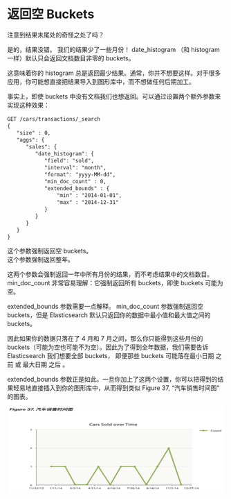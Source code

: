 # 返回空 Buckets  
注意到结果末尾处的奇怪之处了吗？

是的，结果没错。 我们的结果少了一些月份！ date_histogram （和 histogram 一样）默认只会返回文档数目非零的 buckets。

这意味着你的 histogram 总是返回最少结果。通常，你并不想要这样。对于很多应用，你可能想直接把结果导入到图形库中，而不想做任何后期加工。

事实上，即使 buckets 中没有文档我们也想返回。可以通过设置两个额外参数来实现这种效果：    
```
GET /cars/transactions/_search
{
   "size" : 0,
   "aggs": {
      "sales": {
         "date_histogram": {
            "field": "sold",
            "interval": "month",
            "format": "yyyy-MM-dd",
            "min_doc_count" : 0, 
            "extended_bounds" : { 
                "min" : "2014-01-01",
                "max" : "2014-12-31"
            }
         }
      }
   }
}
```  
	
这个参数强制返回空 buckets。    
这个参数强制返回整年。    

这两个参数会强制返回一年中所有月份的结果，而不考虑结果中的文档数目。 min_doc_count 非常容易理解：它强制返回所有 buckets，即使 buckets 可能为空。

extended_bounds 参数需要一点解释。 min_doc_count 参数强制返回空 buckets，但是 Elasticsearch 默认只返回你的数据中最小值和最大值之间的 buckets。

因此如果你的数据只落在了 4 月和 7 月之间，那么你只能得到这些月份的 buckets（可能为空也可能不为空）。因此为了得到全年数据，我们需要告诉 Elasticsearch 我们想要全部 buckets， 即便那些 buckets 可能落在最小日期 之前 或 最大日期 之后 。

extended_bounds 参数正是如此。一旦你加上了这两个设置，你可以把得到的结果轻易地直接插入到你的图形库中，从而得到类似 Figure 37, “汽车销售时间图” 的图表。  

<img src="./images/figure_37.png" width = "800" height = "200" 
alt="汽车销售时间图" align=center />